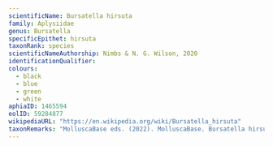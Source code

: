 ```yaml
---
scientificName: Bursatella hirsuta
family: Aplysiidae
genus: Bursatella
specificEpithet: hirsuta
taxonRank: species
scientificNameAuthorship: Nimbs & N. G. Wilson, 2020
identificationQualifier: 
colours:
  - black
  - blue
  - green
  - white
aphiaID: 1465594
eolID: 59284877
wikipediaURL: "https://en.wikipedia.org/wiki/Bursatella_hirsuta"
taxonRemarks: "MolluscaBase eds. (2022). MolluscaBase. Bursatella hirsuta Nimbs & N. G. Wilson, 2020. Accessed through: World Register of Marine Species at: https://www.marinespecies.org/aphia.php?p=taxdetails&id=1465594 on 2022-02-27"
---
```

